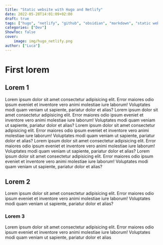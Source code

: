 ```yaml
---
title: "Static website with Hugo and Netlify"
date: 2022-05-28T14:01:09+02:00
draft: true
tags: ["hugo", "netlify", "github", "obsidian", "markdown", "static website", "framework"]
categories: ["Dev"]
ShowToc: false
cover:
    image: img/hugo_netlify.png
author: ["Luca"]
---
```

# First lorem
## Lorem 1
Lorem ipsum dolor sit amet consectetur adipisicing elit. Error maiores odio ipsum eveniet et inventore vero animi molestiae iure laborum! Voluptates modi quam veniam ut sapiente, pariatur dolor et alias? Lorem ipsum dolor sit amet consectetur adipisicing elit. Error maiores odio ipsum eveniet et inventore vero animi molestiae iure laborum! Voluptates modi quam veniam ut sapiente, pariatur dolor et alias? Lorem ipsum dolor sit amet consectetur adipisicing elit. Error maiores odio ipsum eveniet et inventore vero animi molestiae iure laborum! Voluptates modi quam veniam ut sapiente, pariatur dolor et alias? Lorem ipsum dolor sit amet consectetur adipisicing elit. Error maiores odio ipsum eveniet et inventore vero animi molestiae iure laborum! Voluptates modi quam veniam ut sapiente, pariatur dolor et alias? Lorem ipsum dolor sit amet consectetur adipisicing elit. Error maiores odio ipsum eveniet et inventore vero animi molestiae iure laborum! Voluptates modi quam veniam ut sapiente, pariatur dolor et alias?

## Lorem 2
Lorem ipsum dolor sit amet consectetur adipisicing elit. Error maiores odio ipsum eveniet et inventore vero animi molestiae iure laborum! Voluptates modi quam veniam ut sapiente, pariatur dolor et alias?

### Lorem 3
Lorem ipsum dolor sit amet consectetur adipisicing elit. Error maiores odio ipsum eveniet et inventore vero animi molestiae iure laborum! Voluptates modi quam veniam ut sapiente, pariatur dolor et alias
